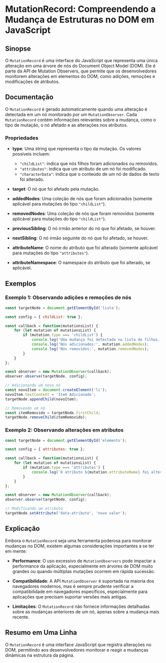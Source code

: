 <!--
Meta Description: # MutationRecord: Compreendendo a Mudança de Estruturas no DOM em JavaScript ## Sinopse O `MutationRecord` é uma interface do JavaScript que represent...
Meta Keywords: que, uma, const, foi, mutation
-->

# MutationRecord: Compreendendo a Mudança de Estruturas no DOM em JavaScript

## Sinopse
O `MutationRecord` é uma interface do JavaScript que representa uma única alteração em uma árvore de nós do Document Object Model (DOM). Ele é parte da API de Mutation Observers, que permite que os desenvolvedores monitorem alterações em elementos do DOM, como adições, remoções e modificações de atributos.

## Documentação
O `MutationRecord` é gerado automaticamente quando uma alteração é detectada em um nó monitorado por um `MutationObserver`. Cada `MutationRecord` contém informações relevantes sobre a mudança, como o tipo de mutação, o nó afetado e as alterações nos atributos.

### Propriedades
- **type**: Uma string que representa o tipo da mutação. Os valores possíveis incluem:
  - `"childList"`: indica que nós filhos foram adicionados ou removidos.
  - `"attributes"`: indica que um atributo de um nó foi modificado.
  - `"characterData"`: indica que o conteúdo de um nó de dados de texto foi alterado.
  
- **target**: O nó que foi afetado pela mutação.

- **addedNodes**: Uma coleção de nós que foram adicionados (somente aplicável para mutações do tipo `"childList"`).

- **removedNodes**: Uma coleção de nós que foram removidos (somente aplicável para mutações do tipo `"childList"`).

- **previousSibling**: O nó irmão anterior do nó que foi afetado, se houver.

- **nextSibling**: O nó irmão seguinte do nó que foi afetado, se houver.

- **attributeName**: O nome do atributo que foi alterado (somente aplicável para mutações do tipo `"attributes"`).

- **attributeNamespace**: O namespace do atributo que foi alterado, se aplicável.

## Exemplos

### Exemplo 1: Observando adições e remoções de nós
```javascript
const targetNode = document.getElementById('lista');

const config = { childList: true };

const callback = function(mutationsList) {
    for (let mutation of mutationsList) {
        if (mutation.type === 'childList') {
            console.log('Uma mudança foi detectada na lista de filhos.');
            console.log('Nós adicionados:', mutation.addedNodes);
            console.log('Nós removidos:', mutation.removedNodes);
        }
    }
};

const observer = new MutationObserver(callback);
observer.observe(targetNode, config);

// Adicionando um novo nó
const novoItem = document.createElement('li');
novoItem.textContent = 'Item Adicionado';
targetNode.appendChild(novoItem);

// Removendo um nó
const itemRemovido = targetNode.firstChild;
targetNode.removeChild(itemRemovido);
```

### Exemplo 2: Observando alterações em atributos
```javascript
const targetNode = document.getElementById('elemento');

const config = { attributes: true };

const callback = function(mutationsList) {
    for (let mutation of mutationsList) {
        if (mutation.type === 'attributes') {
            console.log(`O atributo ${mutation.attributeName} foi alterado.`);
        }
    }
};

const observer = new MutationObserver(callback);
observer.observe(targetNode, config);

// Modificando um atributo
targetNode.setAttribute('data-atributo', 'novo valor');
```

## Explicação
Embora o `MutationRecord` seja uma ferramenta poderosa para monitorar mudanças no DOM, existem algumas considerações importantes a se ter em mente:

- **Performance**: O uso excessivo de `MutationObservers` pode impactar a performance da aplicação, especialmente em árvores de DOM muito grandes ou quando múltiplas mutações ocorrem em rápida sucessão.

- **Compatibilidade**: A API `MutationObserver` é suportada na maioria dos navegadores modernos, mas é sempre prudente verificar a compatibilidade em navegadores específicos, especialmente para aplicações que precisam suportar versões mais antigas.

- **Limitações**: O `MutationRecord` não fornece informações detalhadas sobre as mudanças anteriores de um nó, apenas sobre a mudança mais recente.

## Resumo em Uma Linha
O `MutationRecord` é uma interface JavaScript que registra alterações no DOM, permitindo aos desenvolvedores monitorar e reagir a mudanças dinâmicas na estrutura da página.